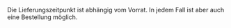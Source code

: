 Die Lieferungszeitpunkt ist abhängig vom Vorrat. In jedem Fall ist aber auch eine Bestellung möglich.
